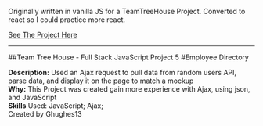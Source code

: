 Originally written in vanilla JS for a TeamTreeHouse Project. Converted to react so I could practice more react.

<a href="https://76f3j.csb.app/" target="_blank">See The Project Here</a>

------------------------------------------------------

##Team Tree House - Full Stack JavaScript Project 5
#Employee Directory

**Description:** Used an Ajax request to pull data from random users API, parse data, and display it on the page to match a mockup<br>
**Why:** This Project was created gain more experience with Ajax, using json, and JavaScript<br>
**Skills** Used: JavaScript; Ajax; <br>
Created by Ghughes13
